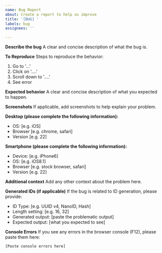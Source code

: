 ```yaml
---
name: Bug Report
about: Create a report to help us improve
title: '[BUG] '
labels: bug
assignees: ''

---
```


**Describe the bug**
A clear and concise description of what the bug is.

**To Reproduce**
Steps to reproduce the behavior:
1. Go to '...'
2. Click on '....'
3. Scroll down to '....'
4. See error

**Expected behavior**
A clear and concise description of what you expected to happen.

**Screenshots**
If applicable, add screenshots to help explain your problem.

**Desktop (please complete the following information):**
 - OS: [e.g. iOS]
 - Browser [e.g. chrome, safari]
 - Version [e.g. 22]

**Smartphone (please complete the following information):**
 - Device: [e.g. iPhone6]
 - OS: [e.g. iOS8.1]
 - Browser [e.g. stock browser, safari]
 - Version [e.g. 22]

**Additional context**
Add any other context about the problem here.

**Generated IDs (if applicable)**
If the bug is related to ID generation, please provide:
- ID Type: [e.g. UUID v4, NanoID, Hash]
- Length setting: [e.g. 16, 32]
- Generated output: [paste the problematic output]
- Expected output: [what you expected to see]

**Console Errors**
If you see any errors in the browser console (F12), please paste them here:
```
[Paste console errors here]
```